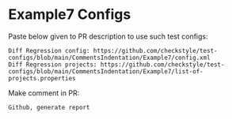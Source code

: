# Example7 Configs
Paste below given to PR description to use such test configs:
```
Diff Regression config: https://github.com/checkstyle/test-configs/blob/main/CommentsIndentation/Example7/config.xml
Diff Regression projects: https://github.com/checkstyle/test-configs/blob/main/CommentsIndentation/Example7/list-of-projects.properties
```
Make comment in PR:
```
Github, generate report
```
